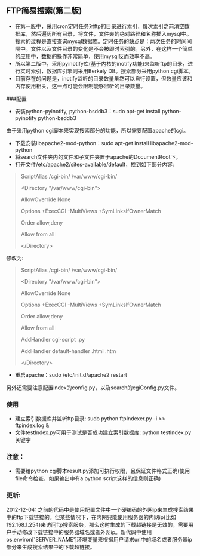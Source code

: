 ## FTP简易搜索(第二版)
* 在第一版中，采用cron定时任务对ftp的目录进行索引，每次索引之前清空数据库，然后遍历所有目录，将文件，文件夹的绝对路径和名称插入mysql中。搜索的过程是直接查询mysql数据库。定时任务的缺点是：两次任务的时间间隔中。文件以及文件目录的变化是不会被即时索引的。另外，在这样一个简单的应用中，数据的操作非常简单，使用mysql反而效率不高。
* 所以第二版中，采用pyinotify库(基于内核的inotify功能)来监听ftp的目录，进行实时索引，数据库引擎则采用Berkely DB。搜索部分采用python cgi脚本。
* 目前存在的问题是，inotify监听的目录数量虽然可以自行设置，但数量应该和内存使用相关，这一点可能会限制能够监听的目录数量。

###配置

* 安装python-pyinotify, python-bsddb3：sudo apt-get install python-pyinotify python-bsddb3

由于采用python cgi脚本来实现搜索部分的功能，所以需要配置apache的cgi。

* 下载安装libapache2-mod-python：sudo apt-get install libapache2-mod-python
* 将search文件夹内的文件和子文件夹置于apache的DocumentRoot下。
* 打开文件/etc/apache2/sites-available/default，找到如下部分内容:

> ScriptAlias /cgi-bin/ /var/www/cgi-bin/
>
> \<Directory "/var/www/cgi-bin"\>
>
>    AllowOverride None
>
>    Options +ExecCGI -MultiViews +SymLinksIfOwnerMatch
>
>    Order allow,deny
>
>    Allow from all
>
> \</Directory\>

修改为:


> ScriptAlias /cgi-bin/ /var/www/cgi-bin/
>
> \<Directory "/var/www/cgi-bin"\>
>
>    AllowOverride None
>
>    Options +ExecCGI -MultiViews +SymLinksIfOwnerMatch
>
>    Order allow,deny
>
>    Allow from all
>
>    AddHandler cgi-script .py
>
>    AddHandler default-handler .html .htm
>
> \</Directory\>

* 重启apache：sudo /etc/init.d/apache2 restart

另外还需要注意配置index的config.py，以及search的cgiConfig.py文件。

### 使用

* 建立索引数据库并监听ftp目录: sudo python ftpIndexer.py -i \>\> ftpindex.log &
* 文件testIndex.py可用于测试是否成功建立索引数据库: python testIndex.py 关键字

### 注意：
* 需要给python cgi脚本result.py添加可执行权限，且保证文件格式正确(使用file命令检查，如果输出中有a python script这样的信息则正确)

### 更新:

2012-12-04: 之前的代码中是使用配置文件中一个硬编码的外网ip来生成搜索结果中的ftp下载链接的。但某些情况下，在内网只能使用服务器的内网ip(比如192.168.1.254)来访问ftp搜索服务，那么这时生成的下载超链接是无效的，需要用户手动修改下载链接中的服务器域名或者外网ip。新代码中使用os.environ['SERVER_NAME']环境变量来根据用户请求url中的域名或者服务器ip部分来生成搜索结果中的下载超链接。